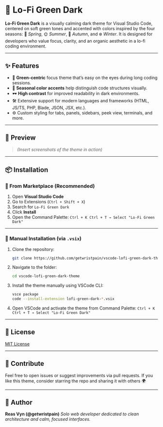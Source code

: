 # 🌿 Lo-Fi Green Dark

**Lo-Fi Green Dark** is a visually calming dark theme for Visual Studio Code, centered on soft green tones and accented with colors inspired by the four seasons: 🌸 *Spring*, 🌞 *Summer*, 🍁 *Autumn*, and ❄️ *Winter*. It is designed for developers who value focus, clarity, and an organic aesthetic in a lo-fi coding environment.

---

## ✨ Features

* 💚 **Green-centric** focus theme that’s easy on the eyes during long coding sessions.
* 🍃 **Seasonal color accents** help distinguish code structures visually.
* 🕶️ **High contrast** for improved readability in dark environments.
* 🛠️ Extensive support for modern languages and frameworks (HTML, JS/TS, PHP, Blade, JSON, JSX, etc.).
* ⚙️ Custom styling for tabs, panels, sidebars, peek view, terminals, and more.

---

## 📸 Preview

> *(Insert screenshots of the theme in action)*

---

## 📦 Installation

### 🔁 From Marketplace (Recommended)

1. Open **Visual Studio Code**
2. Go to Extensions (`Ctrl + Shift + X`)
3. Search for `Lo-Fi Green Dark`
4. Click **Install**
5. Open the Command Palette:
   `Ctrl + K Ctrl + T → Select "Lo-Fi Green Dark"`

---

### 📂 Manual Installation (via `.vsix`)

1. Clone the repository:

   ```bash
   git clone https://github.com/getwristpain/vscode-lofi-green-dark-theme.git
   ```

2. Navigate to the folder:

   ```bash
   cd vscode-lofi-green-dark-theme
   ```

3. Install the theme manually using VSCode CLI:

   ```bash
   vsce package
   code --install-extension lofi-green-dark-*.vsix
   ```

4. Open VSCode and activate the theme from Command Palette:
   `Ctrl + K Ctrl + T → Select "Lo-Fi Green Dark"`

---

## 📄 License

[MIT License](./LICENSE)

---

## 🤝 Contribute

Feel free to open issues or suggest improvements via pull requests.
If you like this theme, consider starring the repo and sharing it with others 🌍

---

## 👤 Author

**Reas Vyn (@getwristpain)**
*Solo web developer dedicated to clean architecture and calm, focused interfaces.*

